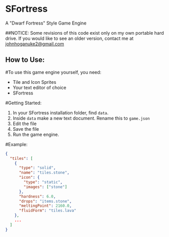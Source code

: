 # SFortress
A "Dwarf Fortress" Style Game Engine

##NOTICE:
Some revisions of this code exist only on my own portable hard drive. If you would like to see an older version, contact me at johnhoganuke2@gmail.com

## How to Use:
#To use this game engine yourself, you need:
* Tile and Icon Sprites
* Your text editor of choice
* SFortress

#Getting Started:
1. In your SFortress installation folder, find `data`.
2. Inside `data` make a new text document. Rename this to `game.json`
3. Edit the file
4. Save the file
5. Run the game engine.

#Example:
```JSON
{
  "tiles": [
    {
      "type": "solid",
      "name": "tiles.stone",
      "icon": {
        "type": "static",
        "images": ["stone"]
      },
      "hardness": 6.0,
      "drops": "items.stone",
      "meltingPoint": 2160.0,
      "fluidForm": "tiles.lava"
    },
    ...
  ]
}
```
